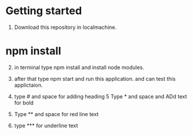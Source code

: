 # Getting started
1. Download this repository in localmachine.

# npm install
2. in terminal type npm install and install node modules.

3. after that type npm start and run this application. and can test this applictaion.
4. type # and space for adding heading
5 Type * and space and ADd text for bold


6. Type ** and space for red line text
7. type *** for underline text 

